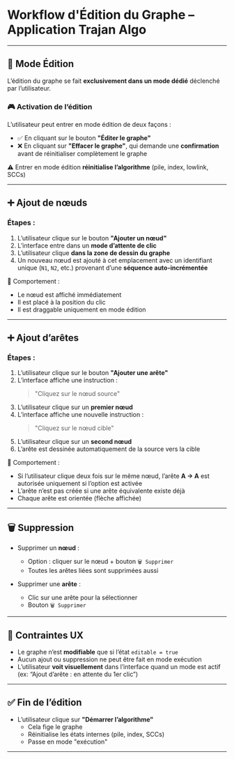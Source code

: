# Workflow d'Édition du Graphe – Application Trajan Algo

---

## 🧭 Mode Édition

L’édition du graphe se fait **exclusivement dans un mode dédié** déclenché par l’utilisateur.

### 🎮 Activation de l’édition

L’utilisateur peut entrer en mode édition de deux façons :
- ✅ En cliquant sur le bouton **"Éditer le graphe"**
- ❌ En cliquant sur **"Effacer le graphe"**, qui demande une **confirmation** avant de réinitialiser complètement le graphe

⚠️ Entrer en mode édition **réinitialise l’algorithme** (pile, index, lowlink, SCCs)

---

## ➕ Ajout de nœuds

### Étapes :
1. L’utilisateur clique sur le bouton **"Ajouter un nœud"**
2. L’interface entre dans un **mode d’attente de clic**
3. L’utilisateur clique **dans la zone de dessin du graphe**
4. Un nouveau nœud est ajouté à cet emplacement avec un identifiant unique (`N1`, `N2`, etc.) provenant d’une **séquence auto-incrémentée**

🎯 Comportement :
- Le nœud est affiché immédiatement
- Il est placé à la position du clic
- Il est draggable uniquement en mode édition

---

## ➕ Ajout d’arêtes

### Étapes :
1. L’utilisateur clique sur le bouton **"Ajouter une arête"**
2. L’interface affiche une instruction :  
   > "Cliquez sur le nœud source"
3. L’utilisateur clique sur un **premier nœud**
4. L’interface affiche une nouvelle instruction :  
   > "Cliquez sur le nœud cible"
5. L’utilisateur clique sur un **second nœud**
6. L’arête est dessinée automatiquement de la source vers la cible

🎯 Comportement :
- Si l’utilisateur clique deux fois sur le même nœud, l’arête **A → A** est autorisée uniquement si l’option est activée
- L’arête n’est pas créée si une arête équivalente existe déjà
- Chaque arête est orientée (flèche affichée)

---

## 🗑️ Suppression

- Supprimer un **nœud** :
  - Option : cliquer sur le nœud + bouton `🗑 Supprimer`
  - Toutes les arêtes liées sont supprimées aussi

- Supprimer une **arête** :
  - Clic sur une arête pour la sélectionner
  - Bouton `🗑 Supprimer`

---

## 🧱 Contraintes UX

- Le graphe n’est **modifiable** que si l’état `editable = true`
- Aucun ajout ou suppression ne peut être fait en mode exécution
- L’utilisateur **voit visuellement** dans l’interface quand un mode est actif (ex: “Ajout d’arête : en attente du 1er clic”)

---

## ✅ Fin de l’édition

- L’utilisateur clique sur **"Démarrer l’algorithme"**
  - Cela fige le graphe
  - Réinitialise les états internes (pile, index, SCCs)
  - Passe en mode "exécution"

---

